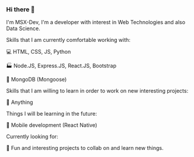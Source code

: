 ### Hi there 👋

I'm MSX-Dev, I'm a developer with interest in Web Technologies and also Data Science. 

Skills that I am currently comfortable working with:     
   
:computer:  HTML, CSS, JS, Python  
   
:factory:  Node.JS, Express.JS, React.JS, Bootstrap  
    
:floppy_disk:  MongoDB (Mongoose)
 
Skills that I am willing to learn in order to work on new interesting projects:

:muscle:  Anything

Things I will be learning in the future:   
   
:iphone:  Mobile development (React Native)

Currently looking for:   
  
:handshake: Fun and interesting projects to collab on and learn new things. 

<!--
**msx-dev/msx-dev** is a ✨ _special_ ✨ repository because its `README.md` (this file) appears on your GitHub profile.

Here are some ideas to get you started:

- 🔭 I’m currently working on ...
- 🌱 I’m currently learning ...
- 👯 I’m looking to collaborate on ...
- 🤔 I’m looking for help with ...
- 💬 Ask me about ...
- 📫 How to reach me: ...
- 😄 Pronouns: ...
- ⚡ Fun fact: ...
-->
